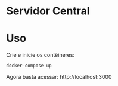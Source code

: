 # Servidor Central

# Uso

Crie e inicie os contêineres:
```
docker-compose up
```

Agora basta acessar: http://localhost:3000
